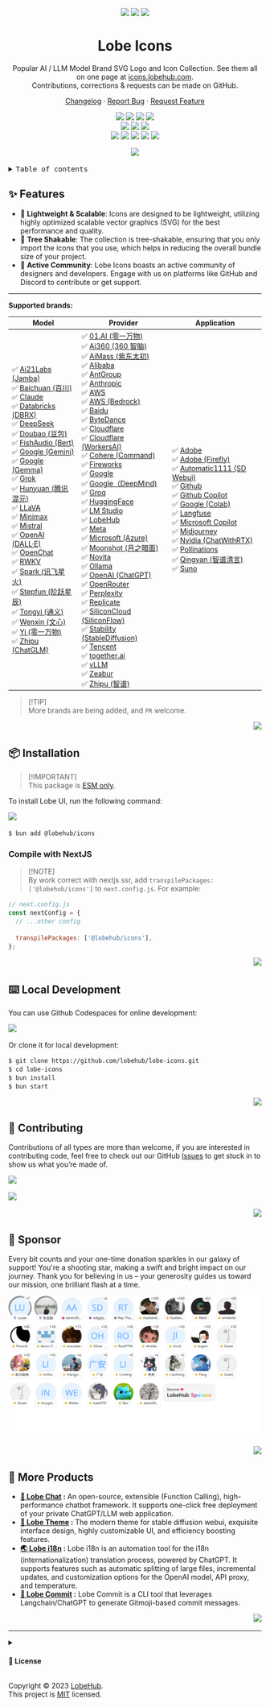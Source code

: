 <a name="readme-top"></a>

<div align="center">

<img height="120" src="https://registry.npmmirror.com/@lobehub/assets-logo/1.0.0/files/assets/logo-3d.webp">
<img height="120" src="https://gw.alipayobjects.com/zos/kitchen/qJ3l3EPsdW/split.svg">
<img height="120" src="https://registry.npmmirror.com/@lobehub/fluent-emoji-3d/1.1.0/files/assets/1f968.webp">

<h1>Lobe Icons</h1>

Popular AI / LLM Model Brand SVG Logo and Icon Collection. See them all on one page at [icons.lobehub.com](https://icons.lobehub.com/).<br/>
Contributions, corrections & requests can be made on GitHub.

[Changelog](./CHANGELOG.md) · [Report Bug][github-issues-link] · [Request Feature][github-issues-link]

<!-- SHIELD GROUP -->

[![][npm-release-shield]][npm-release-link]
[![][vercel-shield]][vercel-link]
[![][discord-shield]][discord-link]
[![][npm-downloads-shield]][npm-downloads-link]<br/>
[![][github-releasedate-shield]][github-releasedate-link]
[![][github-action-test-shield]][github-action-test-link]
[![][github-action-release-shield]][github-action-release-link]<br/>
[![][github-contributors-shield]][github-contributors-link]
[![][github-forks-shield]][github-forks-link]
[![][github-stars-shield]][github-stars-link]
[![][github-issues-shield]][github-issues-link]
[![][github-license-shield]][github-license-link]

![](https://github.com/lobehub/lobe-icons/assets/17870709/7e2c56d2-d7ea-4cb8-842b-22de162d6486)

</div>

<details>
<summary><kbd>Table of contents</kbd></summary>

#### TOC

- [✨ Features](#-features)
- [📦 Installation](#-installation)
  - [Compile with NextJS](#compile-with-nextjs)
- [⌨️ Local Development](#️-local-development)
- [🤝 Contributing](#-contributing)
- [🩷 Sponsor](#-sponsor)
- [🔗 More Products](#-more-products)

####

</details>

## ✨ Features

- 🚀 **Lightweight & Scalable**: Icons are designed to be lightweight, utilizing highly optimized scalable vector graphics (SVG) for the best performance and quality.
- 🌳 **Tree Shakable**: The collection is tree-shakable, ensuring that you only import the icons that you use, which helps in reducing the overall bundle size of your project.
- 👥 **Active Community**: Lobe Icons boasts an active community of designers and developers. Engage with us on platforms like GitHub and Discord to contribute or get support.

---

**Supported brands:**

<!-- ICON LIST -->

| Model                                                                                                                                                                                                                                                                                                                                                                                                                                                                                                                                                                                                                                                                                                                                                                                                                                                                                                                                                                                                                                                                                                                                                                                                                                                                                                                                                                                                                                                                                                                                                                                                 | Provider                                                                                                                                                                                                                                                                                                                                                                                                                                                                                                                                                                                                                                                                                                                                                                                                                                                                                                                                                                                                                                                                                                                                                                                                                                                                                                                                                                                                                                                                                                                                                                                                                                                                                                                                                                                                                                                                                                                                                                                                                                                                                                                                                                                                                                                                                                                                                                                                                                                                                                                            | Application                                                                                                                                                                                                                                                                                                                                                                                                                                                                                                                                                                                                                                                                                                                                                                                                                                                                                                                               |
| ----------------------------------------------------------------------------------------------------------------------------------------------------------------------------------------------------------------------------------------------------------------------------------------------------------------------------------------------------------------------------------------------------------------------------------------------------------------------------------------------------------------------------------------------------------------------------------------------------------------------------------------------------------------------------------------------------------------------------------------------------------------------------------------------------------------------------------------------------------------------------------------------------------------------------------------------------------------------------------------------------------------------------------------------------------------------------------------------------------------------------------------------------------------------------------------------------------------------------------------------------------------------------------------------------------------------------------------------------------------------------------------------------------------------------------------------------------------------------------------------------------------------------------------------------------------------------------------------------- | ----------------------------------------------------------------------------------------------------------------------------------------------------------------------------------------------------------------------------------------------------------------------------------------------------------------------------------------------------------------------------------------------------------------------------------------------------------------------------------------------------------------------------------------------------------------------------------------------------------------------------------------------------------------------------------------------------------------------------------------------------------------------------------------------------------------------------------------------------------------------------------------------------------------------------------------------------------------------------------------------------------------------------------------------------------------------------------------------------------------------------------------------------------------------------------------------------------------------------------------------------------------------------------------------------------------------------------------------------------------------------------------------------------------------------------------------------------------------------------------------------------------------------------------------------------------------------------------------------------------------------------------------------------------------------------------------------------------------------------------------------------------------------------------------------------------------------------------------------------------------------------------------------------------------------------------------------------------------------------------------------------------------------------------------------------------------------------------------------------------------------------------------------------------------------------------------------------------------------------------------------------------------------------------------------------------------------------------------------------------------------------------------------------------------------------------------------------------------------------------------------------------------------------- | ----------------------------------------------------------------------------------------------------------------------------------------------------------------------------------------------------------------------------------------------------------------------------------------------------------------------------------------------------------------------------------------------------------------------------------------------------------------------------------------------------------------------------------------------------------------------------------------------------------------------------------------------------------------------------------------------------------------------------------------------------------------------------------------------------------------------------------------------------------------------------------------------------------------------------------------- |
| ✅ [Ai21Labs (Jamba)](https://icons.lobehub.com/components/ai-21)<br/>✅ [Baichuan (百川)](https://icons.lobehub.com/components/baichuan)<br/>✅ [Claude](https://icons.lobehub.com/components/claude)<br/>✅ [Databricks (DBRX)](https://icons.lobehub.com/components/dbrx)<br/>✅ [DeepSeek](https://icons.lobehub.com/components/deep-seek)<br/>✅ [Doubao (豆包)](https://icons.lobehub.com/components/doubao)<br/>✅ [FishAudio (Bert)](https://icons.lobehub.com/components/fish-audio)<br/>✅ [Google (Gemini)](https://icons.lobehub.com/components/gemini)<br/>✅ [Google (Gemma)](https://icons.lobehub.com/components/gemma)<br/>✅ [Grok](https://icons.lobehub.com/components/grok)<br/>✅ [Hunyuan (腾讯混元)](https://icons.lobehub.com/components/hunyuan)<br/>✅ [LLaVA](https://icons.lobehub.com/components/l-la-va)<br/>✅ [Minimax](https://icons.lobehub.com/components/minimax)<br/>✅ [Mistral](https://icons.lobehub.com/components/mistral)<br/>✅ [OpenAI (DALL·E)](https://icons.lobehub.com/components/dalle)<br/>✅ [OpenChat](https://icons.lobehub.com/components/open-chat)<br/>✅ [RWKV](https://icons.lobehub.com/components/rwkv)<br/>✅ [Spark (讯飞星火)](https://icons.lobehub.com/components/spark)<br/>✅ [Stepfun (阶跃星辰)](https://icons.lobehub.com/components/stepfun)<br/>✅ [Tongyi (通义)](https://icons.lobehub.com/components/tongyi)<br/>✅ [Wenxin (文心)](https://icons.lobehub.com/components/wenxin)<br/>✅ [Yi (零一万物)](https://icons.lobehub.com/components/yi)<br/>✅ [Zhipu (ChatGLM)](https://icons.lobehub.com/components/chat-glm) | ✅ [01.AI (零一万物)](https://icons.lobehub.com/components/zero-one)<br/>✅ [Ai360 (360 智脑)](https://icons.lobehub.com/components/ai-360)<br/>✅ [AiMass (紫东太初)](https://icons.lobehub.com/components/ai-mass)<br/>✅ [Alibaba](https://icons.lobehub.com/components/alibaba)<br/>✅ [AntGroup](https://icons.lobehub.com/components/ant-group)<br/>✅ [Anthropic](https://icons.lobehub.com/components/anthropic)<br/>✅ [AWS](https://icons.lobehub.com/components/aws)<br/>✅ [AWS (Bedrock)](https://icons.lobehub.com/components/bedrock)<br/>✅ [Baidu](https://icons.lobehub.com/components/baidu)<br/>✅ [ByteDance](https://icons.lobehub.com/components/byte-dance)<br/>✅ [Cloudflare](https://icons.lobehub.com/components/cloudflare)<br/>✅ [Cloudflare (WorkersAI)](https://icons.lobehub.com/components/workers-ai)<br/>✅ [Cohere (Command)](https://icons.lobehub.com/components/cohere)<br/>✅ [Fireworks](https://icons.lobehub.com/components/fireworks)<br/>✅ [Google](https://icons.lobehub.com/components/google)<br/>✅ [Google（DeepMind)](https://icons.lobehub.com/components/deep-mind)<br/>✅ [Groq](https://icons.lobehub.com/components/groq)<br/>✅ [HuggingFace](https://icons.lobehub.com/components/hugging-face)<br/>✅ [LM Studio](https://icons.lobehub.com/components/lm-studio)<br/>✅ [LobeHub](https://icons.lobehub.com/components/lobe-hub)<br/>✅ [Meta](https://icons.lobehub.com/components/meta)<br/>✅ [Microsoft (Azure)](https://icons.lobehub.com/components/azure)<br/>✅ [Moonshot (月之暗面)](https://icons.lobehub.com/components/moonshot)<br/>✅ [Novita](https://icons.lobehub.com/components/novita)<br/>✅ [Ollama](https://icons.lobehub.com/components/ollama)<br/>✅ [OpenAI (ChatGPT)](https://icons.lobehub.com/components/open-ai)<br/>✅ [OpenRouter](https://icons.lobehub.com/components/open-router)<br/>✅ [Perplexity](https://icons.lobehub.com/components/perplexity)<br/>✅ [Replicate](https://icons.lobehub.com/components/replicate)<br/>✅ [SiliconCloud (SiliconFlow)](https://icons.lobehub.com/components/silicon-cloud)<br/>✅ [Stability (StableDiffusion)](https://icons.lobehub.com/components/stability)<br/>✅ [Tencent](https://icons.lobehub.com/components/tencent)<br/>✅ [together.ai](https://icons.lobehub.com/components/together)<br/>✅ [vLLM](https://icons.lobehub.com/components/vllm)<br/>✅ [Zeabur](https://icons.lobehub.com/components/zeabur)<br/>✅ [Zhipu (智谱)](https://icons.lobehub.com/components/zhipu) | ✅ [Adobe](https://icons.lobehub.com/components/adobe)<br/>✅ [Adobe (Firefly)](https://icons.lobehub.com/components/adobe-firefly)<br/>✅ [Automatic1111 (SD Webui)](https://icons.lobehub.com/components/automatic)<br/>✅ [Github](https://icons.lobehub.com/components/github)<br/>✅ [Github Copilot](https://icons.lobehub.com/components/github-copilot)<br/>✅ [Google (Colab)](https://icons.lobehub.com/components/colab)<br/>✅ [Langfuse](https://icons.lobehub.com/components/langfuse)<br/>✅ [Microsoft Copilot](https://icons.lobehub.com/components/copilot)<br/>✅ [Midjourney](https://icons.lobehub.com/components/midjourney)<br/>✅ [Nvidia (ChatWithRTX)](https://icons.lobehub.com/components/nvidia)<br/>✅ [Pollinations](https://icons.lobehub.com/components/pollinations)<br/>✅ [Qingyan (智谱清言)](https://icons.lobehub.com/components/qingyan)<br/>✅ [Suno](https://icons.lobehub.com/components/suno) |

 <!-- ICON LIST -->

> \[!TIP]\
> More brands are being added, and `PR` welcome.

<div align="right">

[![][back-to-top]](#readme-top)

</div>

## 📦 Installation

> \[!IMPORTANT]\
> This package is [ESM only](https://gist.github.com/sindresorhus/a39789f98801d908bbc7ff3ecc99d99c).

To install Lobe UI, run the following command:

[![][bun-shield]][bun-link]

```bash
$ bun add @lobehub/icons
```

### Compile with NextJS

> \[!NOTE]\
> By work correct with nextjs ssr, add `transpilePackages: ['@lobehub/icons']` to `next.config.js`. For example:

```js
// next.config.js
const nextConfig = {
  // ...other config

  transpilePackages: ['@lobehub/icons'],
};
```

<div align="right">

[![][back-to-top]](#readme-top)

</div>

## ⌨️ Local Development

You can use Github Codespaces for online development:

[![][codespaces-shield]][codespaces-link]

Or clone it for local development:

```bash
$ git clone https://github.com/lobehub/lobe-icons.git
$ cd lobe-icons
$ bun install
$ bun start
```

<div align="right">

[![][back-to-top]](#readme-top)

</div>

## 🤝 Contributing

Contributions of all types are more than welcome, if you are interested in contributing code, feel free to check out our GitHub [Issues][github-issues-link] to get stuck in to show us what you’re made of.

[![][pr-welcome-shield]][pr-welcome-link]

[![][contributors-contrib]][contributors-link]

<div align="right">

[![][back-to-top]](#readme-top)

</div>

## 🩷 Sponsor

Every bit counts and your one-time donation sparkles in our galaxy of support! You're a shooting star, making a swift and bright impact on our journey. Thank you for believing in us – your generosity guides us toward our mission, one brilliant flash at a time.

<a href="https://opencollective.com/lobehub" target="_blank">
  <picture>
    <source media="(prefers-color-scheme: dark)" srcset="https://github.com/lobehub/.github/blob/main/static/sponsor-dark.png?raw=true">
    <img  src="https://github.com/lobehub/.github/blob/main/static/sponsor-light.png?raw=true">
  </picture>
</a>

<div align="right">

[![][back-to-top]](#readme-top)

</div>

## 🔗 More Products

- **[🤖 Lobe Chat][lobe-chat] :** An open-source, extensible (Function Calling), high-performance chatbot framework. It supports one-click free deployment of your private ChatGPT/LLM web application.
- **[🤯 Lobe Theme][lobe-theme] :** The modern theme for stable diffusion webui, exquisite interface design, highly customizable UI, and efficiency boosting features.
- **[🌏 Lobe i18n][lobe-i18n] :** Lobe i18n is an automation tool for the i18n (internationalization) translation process, powered by ChatGPT. It supports features such as automatic splitting of large files, incremental updates, and customization options for the OpenAI model, API proxy, and temperature.
- **[💌 Lobe Commit][lobe-commit] :** Lobe Commit is a CLI tool that leverages Langchain/ChatGPT to generate Gitmoji-based commit messages.

<div align="right">

[![][back-to-top]](#readme-top)

</div>

---

<details><summary><h4>📝 License</h4></summary>

[![][fossa-license-shield]][fossa-license-link]

</details>

Copyright © 2023 [LobeHub][profile-link]. <br />
This project is [MIT](./LICENSE) licensed.

<!-- LINK GROUP -->

[back-to-top]: https://img.shields.io/badge/-BACK_TO_TOP-151515?style=flat-square
[bun-link]: https://bun.sh
[bun-shield]: https://img.shields.io/badge/-speedup%20with%20bun-black?logo=bun&style=for-the-badge
[codespaces-link]: https://codespaces.new/lobehub/lobe-icons
[codespaces-shield]: https://github.com/codespaces/badge.svg
[contributors-contrib]: https://contrib.rocks/image?repo=lobehub/icons
[contributors-link]: https://github.com/lobehub/lobe-icons/graphs/contributors
[discord-link]: https://discord.gg/AYFPHvv2jT
[discord-shield]: https://img.shields.io/discord/1127171173982154893?color=5865F2&label=discord&labelColor=black&logo=discord&logoColor=white&style=flat-square
[fossa-license-link]: https://app.fossa.com/projects/git%2Bgithub.com%2Flobehub%2Flobe-icons
[fossa-license-shield]: https://app.fossa.com/api/projects/git%2Bgithub.com%2Flobehub%2Flobe-icons.svg?type=large
[github-action-release-link]: https://github.com/actions/workflows/lobehub/lobe-icons/release.yml
[github-action-release-shield]: https://img.shields.io/github/actions/workflow/status/lobehub/lobe-icons/release.yml?label=release&labelColor=black&logo=githubactions&logoColor=white&style=flat-square
[github-action-test-link]: https://github.com/actions/workflows/lobehub/lobe-icons/test.yml
[github-action-test-shield]: https://img.shields.io/github/actions/workflow/status/lobehub/lobe-icons/test.yml?label=test&labelColor=black&logo=githubactions&logoColor=white&style=flat-square
[github-contributors-link]: https://github.com/lobehub/lobe-icons/graphs/contributors
[github-contributors-shield]: https://img.shields.io/github/contributors/lobehub/lobe-icons?color=c4f042&labelColor=black&style=flat-square
[github-forks-link]: https://github.com/lobehub/lobe-icons/network/members
[github-forks-shield]: https://img.shields.io/github/forks/lobehub/lobe-icons?color=8ae8ff&labelColor=black&style=flat-square
[github-issues-link]: https://github.com/lobehub/lobe-icons/issues
[github-issues-shield]: https://img.shields.io/github/issues/lobehub/lobe-icons?color=ff80eb&labelColor=black&style=flat-square
[github-license-link]: https://github.com/lobehub/lobe-icons/blob/master/LICENSE
[github-license-shield]: https://img.shields.io/github/license/lobehub/lobe-icons?color=white&labelColor=black&style=flat-square
[github-releasedate-link]: https://github.com/lobehub/lobe-icons/releases
[github-releasedate-shield]: https://img.shields.io/github/release-date/lobehub/lobe-icons?labelColor=black&style=flat-square
[github-stars-link]: https://github.com/lobehub/lobe-icons/network/stargazers
[github-stars-shield]: https://img.shields.io/github/stars/lobehub/lobe-icons?color=ffcb47&labelColor=black&style=flat-square
[lobe-chat]: https://github.com/lobehub/lobe-chat
[lobe-commit]: https://github.com/lobehub/lobe-commit/tree/master/packages/lobe-commit
[lobe-i18n]: https://github.com/lobehub/lobe-commit/tree/master/packages/lobe-i18n
[lobe-theme]: https://github.com/lobehub/sd-webui-lobe-theme
[npm-downloads-link]: https://www.npmjs.com/package/@lobehub/icons
[npm-downloads-shield]: https://img.shields.io/npm/dt/@lobehub/icons?labelColor=black&style=flat-square
[npm-release-link]: https://www.npmjs.com/package/@lobehub/icons
[npm-release-shield]: https://img.shields.io/npm/v/@lobehub/icons?color=369eff&labelColor=black&logo=npm&logoColor=white&style=flat-square
[pr-welcome-link]: https://github.com/lobehub/lobe-chat/pulls
[pr-welcome-shield]: https://img.shields.io/badge/🤯_pr_welcome-%E2%86%92-ffcb47?labelColor=black&style=for-the-badge
[profile-link]: https://github.com/lobehub
[vercel-link]: https://icons.lobehub.com
[vercel-shield]: https://img.shields.io/website?down_message=offline&label=vercel&labelColor=black&logo=vercel&style=flat-square&up_message=online&url=https%3A%2F%2Fui.lobehub.com
